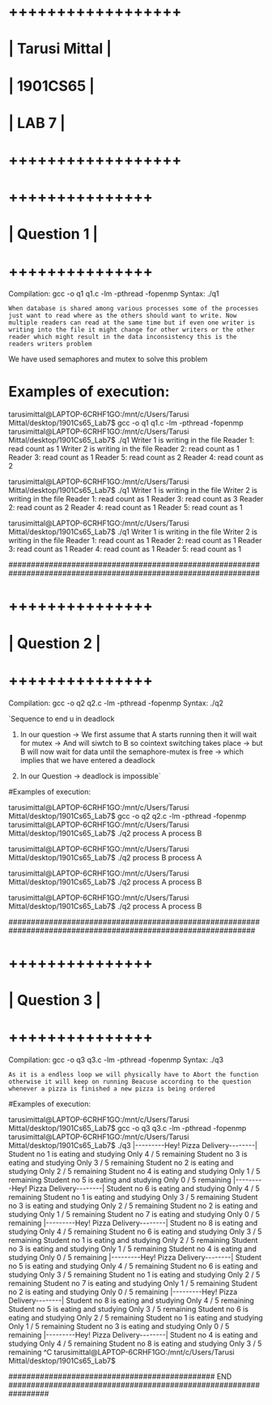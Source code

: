 # ++++++++++++++++++
# | Tarusi Mittal  |
# | 1901CS65       |
# | LAB 7          |
# ++++++++++++++++++

# +++++++++++++++
# | Question 1  |
# +++++++++++++++

Compilation: gcc -o q1 q1.c -lm -pthread -fopenmp
Syntax: ./q1

`When database is shared among various processes
some of the processes just want to read where as
the others should want to write.
Now multiple readers can read at the same time but if even one writer
is writing into the file it might change for other writers or the other reader
which might result in the data inconsistency this is the readers writers problem`

We have used semaphores and mutex to solve this problem

# Examples of execution:

tarusimittal@LAPTOP-6CRHF1GO:/mnt/c/Users/Tarusi Mittal/desktop/1901Cs65_Lab7$ gcc -o q1 q1.c -lm -pthread -fopenmp
tarusimittal@LAPTOP-6CRHF1GO:/mnt/c/Users/Tarusi Mittal/desktop/1901Cs65_Lab7$ ./q1
Writer 1 is writing in the file
Reader 1: read count as 1
Writer 2 is writing in the file
Reader 2: read count as 1
Reader 3: read count as 1
Reader 5: read count as 2
Reader 4: read count as 2

tarusimittal@LAPTOP-6CRHF1GO:/mnt/c/Users/Tarusi Mittal/desktop/1901Cs65_Lab7$ ./q1
Writer 1 is writing in the file
Writer 2 is writing in the file
Reader 1: read count as 1
Reader 3: read count as 3
Reader 2: read count as 2
Reader 4: read count as 1
Reader 5: read count as 1

tarusimittal@LAPTOP-6CRHF1GO:/mnt/c/Users/Tarusi Mittal/desktop/1901Cs65_Lab7$ ./q1
Writer 1 is writing in the file
Writer 2 is writing in the file
Reader 1: read count as 1
Reader 2: read count as 1
Reader 3: read count as 1
Reader 4: read count as 1
Reader 5: read count as 1

################################################################################################################

# +++++++++++++++
# | Question 2  |
# +++++++++++++++

Compilation: gcc -o q2 q2.c -lm -pthread -fopenmp
Syntax: ./q2

`Sequence to end u in deadlock
1. In our question
-> We first assume that A starts running then it will wait for mutex
-> And will siwtch to B so cointext switching takes place
-> but B will now wait for data until the semaphore-mutex is free
-> which implies that we have entered a deadlock

2. In our Question
-> deadlock is impossible`


#Examples of execution:

tarusimittal@LAPTOP-6CRHF1GO:/mnt/c/Users/Tarusi Mittal/desktop/1901Cs65_Lab7$ gcc -o q2 q2.c -lm -pthread -fopenmp
tarusimittal@LAPTOP-6CRHF1GO:/mnt/c/Users/Tarusi Mittal/desktop/1901Cs65_Lab7$ ./q2
process A
process B

tarusimittal@LAPTOP-6CRHF1GO:/mnt/c/Users/Tarusi Mittal/desktop/1901Cs65_Lab7$ ./q2
process B
process A

tarusimittal@LAPTOP-6CRHF1GO:/mnt/c/Users/Tarusi Mittal/desktop/1901Cs65_Lab7$ ./q2
process A
process B

tarusimittal@LAPTOP-6CRHF1GO:/mnt/c/Users/Tarusi Mittal/desktop/1901Cs65_Lab7$ ./q2
process A
process B

###############################################################################################################

# +++++++++++++++
# | Question 3  |
# +++++++++++++++

Compilation: gcc -o q3 q3.c -lm -pthread -fopenmp
Syntax: ./q3


`As it is a endless loop we will physically have to
Abort the function otherwise it will keep on running
Beacuse according to the question whenever
a pizza is finished a new pizza is being ordered`

#Examples of execution:

tarusimittal@LAPTOP-6CRHF1GO:/mnt/c/Users/Tarusi Mittal/desktop/1901Cs65_Lab7$ gcc -o q3 q3.c -lm -pthread -fopenmp
tarusimittal@LAPTOP-6CRHF1GO:/mnt/c/Users/Tarusi Mittal/desktop/1901Cs65_Lab7$ ./q3
|---------Hey! Pizza Delivery--------|
Student no 1 is eating and studying
Only 4 / 5 remaining
Student no 3 is eating and studying
Only 3 / 5 remaining
Student no 2 is eating and studying
Only 2 / 5 remaining
Student no 4 is eating and studying
Only 1 / 5 remaining
Student no 5 is eating and studying
Only 0 / 5 remaining
|---------Hey! Pizza Delivery--------|
Student no 6 is eating and studying
Only 4 / 5 remaining
Student no 1 is eating and studying
Only 3 / 5 remaining
Student no 3 is eating and studying
Only 2 / 5 remaining
Student no 2 is eating and studying
Only 1 / 5 remaining
Student no 7 is eating and studying
Only 0 / 5 remaining
|---------Hey! Pizza Delivery--------|
Student no 8 is eating and studying
Only 4 / 5 remaining
Student no 6 is eating and studying
Only 3 / 5 remaining
Student no 1 is eating and studying
Only 2 / 5 remaining
Student no 3 is eating and studying
Only 1 / 5 remaining
Student no 4 is eating and studying
Only 0 / 5 remaining
|---------Hey! Pizza Delivery--------|
Student no 5 is eating and studying
Only 4 / 5 remaining
Student no 6 is eating and studying
Only 3 / 5 remaining
Student no 1 is eating and studying
Only 2 / 5 remaining
Student no 7 is eating and studying
Only 1 / 5 remaining
Student no 2 is eating and studying
Only 0 / 5 remaining
|---------Hey! Pizza Delivery--------|
Student no 8 is eating and studying
Only 4 / 5 remaining
Student no 5 is eating and studying
Only 3 / 5 remaining
Student no 6 is eating and studying
Only 2 / 5 remaining
Student no 1 is eating and studying
Only 1 / 5 remaining
Student no 3 is eating and studying
Only 0 / 5 remaining
|---------Hey! Pizza Delivery--------|
Student no 4 is eating and studying
Only 4 / 5 remaining
Student no 8 is eating and studying
Only 3 / 5 remaining
^C
tarusimittal@LAPTOP-6CRHF1GO:/mnt/c/Users/Tarusi Mittal/desktop/1901Cs65_Lab7$





############################################## END #################################################################
